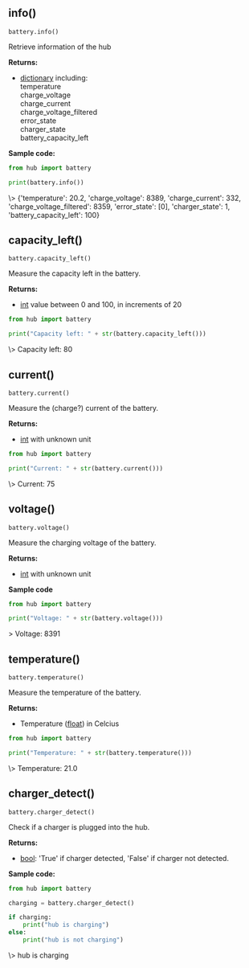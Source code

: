 
## info()

`battery.info()`

Retrieve information of the hub

__Returns:__

*  [dictionary](data_types.md#dictionary) including:  
temperature  
charge_voltage  
charge_current  
charge_voltage_filtered  
error_state  
charger_state  
battery_capacity_left  

__Sample code:__

``` python
from hub import battery

print(battery.info())
```

<span class='shell_output'>
\> {'temperature': 20.2, 'charge_voltage': 8389, 'charge_current': 332, 'charge_voltage_filtered': 8359, 'error_state': [0], 'charger_state': 1, 'battery_capacity_left': 100}
</span>

## capacity_left()

`battery.capacity_left()`

Measure the capacity left in the battery.

__Returns:__

*  [int](data_types.md#int) value between 0 and 100, in increments of 20

``` python
from hub import battery

print("Capacity left: " + str(battery.capacity_left()))
```

<span class='shell_output'>
\> Capacity left: 80
</span>

## current()

`battery.current()`

Measure the (charge?) current of the battery.

__Returns:__

*  [int](data_types.md#int) with unknown unit

``` python
from hub import battery

print("Current: " + str(battery.current()))
```

<span class='shell_output'>
\> Current: 75
</span>

## voltage()

`battery.voltage()`

Measure the charging voltage of the battery.

__Returns:__

*  [int](data_types.md#int) with unknown unit

__Sample code__

``` python
from hub import battery

print("Voltage: " + str(battery.voltage()))
```

<span class='shell_output'>
> Voltage: 8391
</span>

## temperature()

`battery.temperature()`

Measure the temperature of the battery.

__Returns:__

*  Temperature ([float](data_types.md#float)) in Celcius

``` python
from hub import battery

print("Temperature: " + str(battery.temperature()))
```

<span class='shell_output'>
\> Temperature: 21.0
</span>

## charger_detect()

`battery.charger_detect()`

Check if a charger is plugged into the hub.

__Returns:__

*  [bool](data_types.md#bool): 'True' if charger detected, 'False' if charger not detected.

__Sample code:__

``` python
from hub import battery

charging = battery.charger_detect()

if charging:
    print("hub is charging")
else:
    print("hub is not charging")
```

<span class='shell_output'>
\> hub is charging
</span>